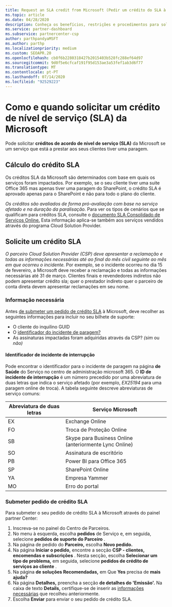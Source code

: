 ```yaml
---
title: Request an SLA credit from Microsoft (Pedir um crédito do SLA à Microsoft)
ms.topic: article
ms.date: 04/28/2020
description: Conheça os benefícios, restrições e procedimentos para solicitar um crédito de acordo de nível de serviço (SLA) da Microsoft se os seus clientes experimentarem uma falha de serviço.
ms.service: partner-dashboard
ms.subservice: partnercenter-csp
author: parthpandyaMSFT
ms.author: parthp
ms.localizationpriority: medium
ms.custom: SEOAPR.20
ms.openlocfilehash: cb8f6b2280318427b2015403b528fc288ef64d97
ms.sourcegitcommit: 9d0f5e6cfcaf191f95d153ae3a53fef1ab3d6f77
ms.translationtype: MT
ms.contentlocale: pt-PT
ms.lasthandoff: 07/14/2020
ms.locfileid: "92529223"
---
```

# <a name="how-and-when-to-request-a-service-level-agreement-sla-credit-from-microsoft"></a>Como e quando solicitar um crédito de nível de serviço (SLA) da Microsoft

Pode solicitar **créditos de acordo de nível de serviço (SLA)** da Microsoft se um serviço que está a prestar aos seus clientes tiver uma paragem.

## <a name="sla-credit-calculation"></a>Cálculo do crédito SLA

Os créditos SLA da Microsoft são determinados com base em quais os serviços foram impactados. Por exemplo, se o seu cliente tiver uma suite Office 365 mas apenas tiver uma paragem do SharePoint, o crédito SLA é aprovado apenas para o SharePoint e não para todo o plano do cliente.

*Os créditos são avaliados de forma pró-avaliação com base no serviço afetado e na duração da paralisação.* Para ver os tipos de cenários que se qualificam para créditos SLA, consulte o [documento SLA Consolidado de Serviços Online.](http://www.microsoftvolumelicensing.com/DocumentSearch.aspx?Mode=3&DocumentTypeId=37) Esta informação aplica-se também aos serviços vendidos através do programa Cloud Solution Provider.

## <a name="request-an-sla-credit"></a>Solicite um crédito SLA

*O parceiro Cloud Solution Provider (CSP) deve apresentar a reclamação e todas as informações necessárias até ao final do mês civil seguinte ao mês em que ocorreu o incidente.* Por exemplo, se o incidente ocorreu no dia 15 de fevereiro, a Microsoft deve receber a reclamação e todas as informações necessárias até 31 de março. Clientes finais e revendedores indiretos não podem apresentar crédito sla; quer o prestador indireto quer o parceiro de conta direta devem apresentar reclamações em seu nome.

### <a name="required-information"></a>Informação necessária

Antes [de submeter um pedido de crédito SLA](#submit-sla-credit-request) à Microsoft, deve recolher as seguintes informações para incluir no seu bilhete de suporte:

- O cliente do inquilino GUID
- O [identificador do incidente de paragem?](#outage-incident-identifier)
- As assinaturas impactadas foram adquiridas através da CSP? *(sim* ou *não)*

#### <a name="outage-incident-identifier"></a>Identificador de incidente de interrupção

Pode encontrar o identificador para o incidente de paragem na página **de Saúde** do Serviço no centro de administração microsoft 365. O **ID de incidente de interrupção** é um número precedido por uma abreviatura de duas letras que indica o serviço afetado (por exemplo, *EX25194* para uma paragem online de troca). A tabela seguinte descreve abreviaturas de serviço comuns:

| Abreviatura de duas letras | Serviço Microsoft |
| ----------------------- | ----------------- |
| EX | Exchange Online |
| FO | Troca de Proteção Online |
| SB | Skype para Business Online (anteriormente Lync Online) |
| SO | Assinatura de escritório |
| PB | Power BI para Office 365 |
| SP | SharePoint Online |
| YA | Empresa Yammer |
| MO | Erro do portal |

### <a name="submit-sla-credit-request"></a>Submeter pedido de crédito SLA

Para submeter o seu pedido de crédito SLA à Microsoft através do painel partner Center:

1. Inscreva-se no painel do Centro de Parceiros.
2. No menu à esquerda, escolha **pedidos** de Serviço e, em seguida, selecione **pedidos de suporte do Parceiro** .
3. Na página de pedido do **Parceiro,** escolha **Novo pedido.**
4. Na página **Iniciar o pedido,** encontre a secção **CSP - clientes, encomendas e subscrições** . Nesta secção, escolha **Selecionar um tipo de problema,** em seguida, selecione **pedidos de crédito de serviços ao cliente** .
5. Na página **de soluções Recomendadas,** em Que **Yes** precisa de **mais ajuda?**
6. Na página **Detalhes,** preencha a secção **de detalhes do 'Emissão'.** Na caixa de texto **Details,** certifique-se de inserir as [informações necessárias](#required-information) que recolheu anteriormente.
7. Escolha **Enviar** para enviar o seu pedido de crédito SLA.
